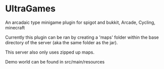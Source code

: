# UltraGames
An arcadaic type minigame plugin for spigot and bukkit, Arcade, Cycling, minecraft

Currently this plugin can be ran by creating a 'maps' folder within the base directory of the server (aka the same folder as the jar). 

This server also only uses zipped up maps.

Demo world can be found in src/main/resources

